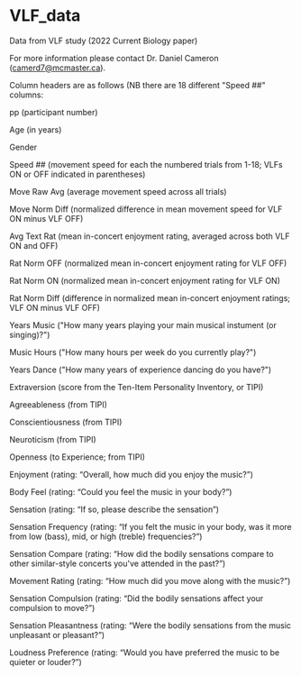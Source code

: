 # VLF_data
Data from VLF study (2022 Current Biology paper)

For more information please contact Dr. Daniel Cameron (camerd7@mcmaster.ca).

Column headers are as follows (NB there are 18 different "Speed ##" columns:

pp (participant number)

Age (in years)

Gender

Speed ## (movement speed for each the numbered trials from 1-18; VLFs ON or OFF indicated in parentheses)

Move Raw Avg (average movement speed across all trials)

Move Norm Diff (normalized difference in mean movement speed for VLF ON minus VLF OFF)

Avg Text Rat (mean in-concert enjoyment rating, averaged across both VLF ON and OFF)

Rat Norm OFF (normalized mean in-concert enjoyment rating for VLF OFF)

Rat Norm ON (normalized mean in-concert enjoyment rating for VLF ON)

Rat Norm Diff (difference in normalized mean in-concert enjoyment ratings; VLF ON minus VLF OFF)

Years Music ("How many years playing your main musical instument (or singing)?")

Music Hours ("How many hours per week do you currently play?")

Years Dance ("How many years of experience dancing do you have?")

Extraversion (score from the Ten-Item Personality Inventory, or TIPI)

Agreeableness (from TIPI)

Conscientiousness (from TIPI)

Neuroticism (from TIPI)

Openness (to Experience; from TIPI)

Enjoyment (rating: “Overall, how much did you enjoy the music?”)

Body Feel (rating: “Could you feel the music in your body?”)

Sensation (rating: “If so, please describe the sensation”)

Sensation Frequency (rating: “If you felt the music in your body, was it more from low (bass), mid, or high (treble) frequencies?”)

Sensation Compare (rating: “How did the bodily sensations compare to other similar-style concerts you've attended in the past?”)

Movement Rating (rating: “How much did you move along with the music?”)

Sensation Compulsion (rating: “Did the bodily sensations affect your compulsion to move?”)

Sensation Pleasantness (rating: “Were the bodily sensations from the music unpleasant or pleasant?”)

Loudness Preference (rating: “Would you have preferred the music to be quieter or louder?”)
